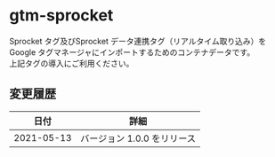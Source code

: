 # gtm-sprocket

Sprocket タグ及びSprocket データ連携タグ（リアルタイム取り込み）を Google タグマネージャにインポートするためのコンテナデータです。  
上記タグの導入にご利用ください。

## 変更履歴

| 日付 | 詳細 |
| ------- | ------ |
| 2021-05-13 | バージョン 1.0.0 をリリース | 
